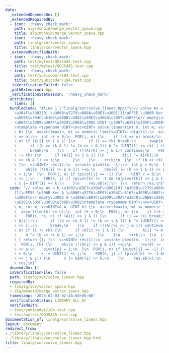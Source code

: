 ```yaml
---
data:
  _extendedDependsOn: []
  _extendedRequiredBy:
  - icon: ':heavy_check_mark:'
    path: alg/monoid/merge_vector_space.hpp
    title: alg/monoid/merge_vector_space.hpp
  - icon: ':heavy_check_mark:'
    path: linalg/xor/vector_space.hpp
    title: linalg/xor/vector_space.hpp
  _extendedVerifiedWith:
  - icon: ':heavy_check_mark:'
    path: test/mytest/QOJ5445.test.cpp
    title: test/mytest/QOJ5445.test.cpp
  - icon: ':heavy_check_mark:'
    path: test/yukicoder/184.test.cpp
    title: test/yukicoder/184.test.cpp
  _isVerificationFailed: false
  _pathExtension: hpp
  _verificationStatusIcon: ':heavy_check_mark:'
  attributes:
    links: []
  bundledCode: "#line 1 \"linalg/xor/solve_linear.hpp\"\n// solve Ax = b \u3092\u89E3\
    \u304F\u3002[0] \u306B\u7279\u6B8A\u89E3\u3001[1]\uFF5E \u306B Ker A \u306E\u57FA\
    \u5E95\u304C\u5165\u308B\u3002\u89E3\u306A\u3057\u306F\n// empty\u3002 A \u306E\
    \u884C\u30D9\u30AF\u30C8\u30EB\u3092 UINT \u3067\u6301\u305F\u305B\u308B\u3002\
    \ntemplate <typename UINT>\nvc<UINT> solve_linear(int n, int m, vc<UINT>& A, UINT\
    \ b) {\n  assert(max(n, m) <= numeric_limits<UINT>::digits);\n  assert(len(A)\
    \ == n);\n  int rk = 0;\n  FOR(j, m) {\n    if (rk == n) break;\n    FOR(i, rk,\
    \ n) if (A[i] >> j & 1) {\n      if (i == rk) break;\n      swap(A[rk], A[i]);\n\
    \      if ((b >> rk & 1) != (b >> i & 1)) b ^= (UINT(1) << rk) | (UINT(1) << i);\n\
    \      break;\n    }\n    if (!(A[rk] >> j & 1)) continue;\n    FOR(i, n) if (i\
    \ != rk) {\n      if (A[i] >> j & 1) {\n        A[i] ^= A[rk];\n        b ^= (b\
    \ >> rk & 1) << i;\n      }\n    }\n    ++rk;\n  }\n  if (b >> rk) { return {};\
    \ }\n  vc<UINT> res(1);\n  vc<int> pivot(m, -1);\n  int p = 0;\n  FOR(i, rk) {\n\
    \    while (!(A[i] >> p & 1)) ++p;\n    res[0] |= (b >> i & 1) << p;\n    pivot[p]\
    \ = i;\n  }\n  FOR(j, m) if (pivot[j] == -1) {\n    UINT x = 0;\n    x |= UINT(1)\
    \ << j;\n    FOR(k, j) if (pivot[k] != -1 && (A[pivot[k]] >> j & 1)) {\n     \
    \ x |= UINT(1) << k;\n    }\n    res.eb(x);\n  }\n  return res;\n}\n"
  code: "// solve Ax = b \u3092\u89E3\u304F\u3002[0] \u306B\u7279\u6B8A\u89E3\u3001\
    [1]\uFF5E \u306B Ker A \u306E\u57FA\u5E95\u304C\u5165\u308B\u3002\u89E3\u306A\u3057\
    \u306F\n// empty\u3002 A \u306E\u884C\u30D9\u30AF\u30C8\u30EB\u3092 UINT \u3067\
    \u6301\u305F\u305B\u308B\u3002\ntemplate <typename UINT>\nvc<UINT> solve_linear(int\
    \ n, int m, vc<UINT>& A, UINT b) {\n  assert(max(n, m) <= numeric_limits<UINT>::digits);\n\
    \  assert(len(A) == n);\n  int rk = 0;\n  FOR(j, m) {\n    if (rk == n) break;\n\
    \    FOR(i, rk, n) if (A[i] >> j & 1) {\n      if (i == rk) break;\n      swap(A[rk],\
    \ A[i]);\n      if ((b >> rk & 1) != (b >> i & 1)) b ^= (UINT(1) << rk) | (UINT(1)\
    \ << i);\n      break;\n    }\n    if (!(A[rk] >> j & 1)) continue;\n    FOR(i,\
    \ n) if (i != rk) {\n      if (A[i] >> j & 1) {\n        A[i] ^= A[rk];\n    \
    \    b ^= (b >> rk & 1) << i;\n      }\n    }\n    ++rk;\n  }\n  if (b >> rk)\
    \ { return {}; }\n  vc<UINT> res(1);\n  vc<int> pivot(m, -1);\n  int p = 0;\n\
    \  FOR(i, rk) {\n    while (!(A[i] >> p & 1)) ++p;\n    res[0] |= (b >> i & 1)\
    \ << p;\n    pivot[p] = i;\n  }\n  FOR(j, m) if (pivot[j] == -1) {\n    UINT x\
    \ = 0;\n    x |= UINT(1) << j;\n    FOR(k, j) if (pivot[k] != -1 && (A[pivot[k]]\
    \ >> j & 1)) {\n      x |= UINT(1) << k;\n    }\n    res.eb(x);\n  }\n  return\
    \ res;\n}"
  dependsOn: []
  isVerificationFile: false
  path: linalg/xor/solve_linear.hpp
  requiredBy:
  - linalg/xor/vector_space.hpp
  - alg/monoid/merge_vector_space.hpp
  timestamp: '2023-02-03 02:48:08+09:00'
  verificationStatus: LIBRARY_ALL_AC
  verifiedWith:
  - test/yukicoder/184.test.cpp
  - test/mytest/QOJ5445.test.cpp
documentation_of: linalg/xor/solve_linear.hpp
layout: document
redirect_from:
- /library/linalg/xor/solve_linear.hpp
- /library/linalg/xor/solve_linear.hpp.html
title: linalg/xor/solve_linear.hpp
---
```

